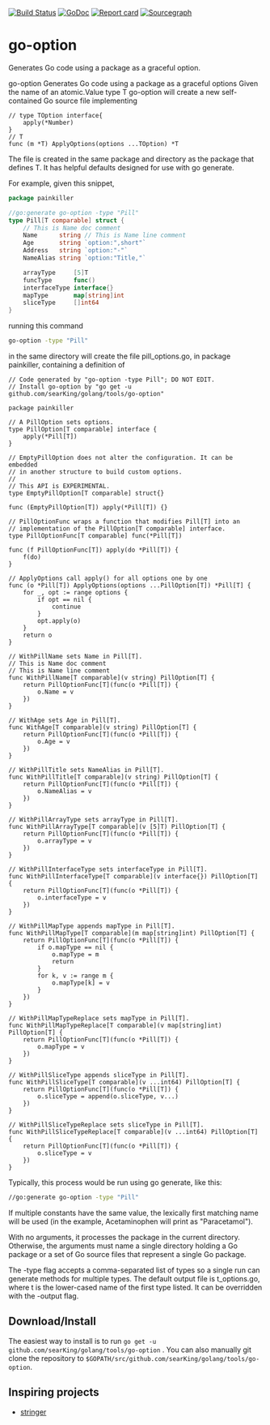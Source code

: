 [![Build Status](https://travis-ci.org/searKing/travis-ci.svg?branch=go-option)](https://travis-ci.org/searKing/travis-ci)
[![GoDoc](https://godoc.org/github.com/searKing/golang/tools/go-option?status.svg)](https://godoc.org/github.com/searKing/golang/tools/go-option)
[![Report card](https://goreportcard.com/badge/github.com/searKing/golang/tools/go-option)](https://goreportcard.com/report/github.com/searKing/golang/tools/go-option)
[![Sourcegraph](https://sourcegraph.com/github.com/searKing/golang/-/badge.svg)](https://sourcegraph.com/github.com/searKing/travis-ci@go-option?badge)

# go-option

Generates Go code using a package as a graceful option.

go-option Generates Go code using a package as a graceful options Given the name of an atomic.Value type T go-option
will create a new self-contained Go source file implementing

```
// type TOption interface{
	apply(*Number)
}
// T
func (m *T) ApplyOptions(options ...TOption) *T
```

The file is created in the same package and directory as the package that defines T. It has helpful defaults designed
for use with go generate.

For example, given this snippet,

```go
package painkiller

//go:generate go-option -type "Pill"
type Pill[T comparable] struct {
	// This is Name doc comment
	Name      string // This is Name line comment
	Age       string `option:",short"`
	Address   string `option:"-"`
	NameAlias string `option:"Title,"`

	arrayType     [5]T
	funcType      func()
	interfaceType interface{}
	mapType       map[string]int
	sliceType     []int64
}

```

running this command

```bash
go-option -type "Pill"
```

in the same directory will create the file pill_options.go, in package painkiller, containing a definition of

```
// Code generated by "go-option -type Pill"; DO NOT EDIT.
// Install go-option by "go get -u github.com/searKing/golang/tools/go-option"

package painkiller

// A PillOption sets options.
type PillOption[T comparable] interface {
	apply(*Pill[T])
}

// EmptyPillOption does not alter the configuration. It can be embedded
// in another structure to build custom options.
//
// This API is EXPERIMENTAL.
type EmptyPillOption[T comparable] struct{}

func (EmptyPillOption[T]) apply(*Pill[T]) {}

// PillOptionFunc wraps a function that modifies Pill[T] into an
// implementation of the PillOption[T comparable] interface.
type PillOptionFunc[T comparable] func(*Pill[T])

func (f PillOptionFunc[T]) apply(do *Pill[T]) {
	f(do)
}

// ApplyOptions call apply() for all options one by one
func (o *Pill[T]) ApplyOptions(options ...PillOption[T]) *Pill[T] {
	for _, opt := range options {
		if opt == nil {
			continue
		}
		opt.apply(o)
	}
	return o
}

// WithPillName sets Name in Pill[T].
// This is Name doc comment
// This is Name line comment
func WithPillName[T comparable](v string) PillOption[T] {
	return PillOptionFunc[T](func(o *Pill[T]) {
		o.Name = v
	})
}

// WithAge sets Age in Pill[T].
func WithAge[T comparable](v string) PillOption[T] {
	return PillOptionFunc[T](func(o *Pill[T]) {
		o.Age = v
	})
}

// WithPillTitle sets NameAlias in Pill[T].
func WithPillTitle[T comparable](v string) PillOption[T] {
	return PillOptionFunc[T](func(o *Pill[T]) {
		o.NameAlias = v
	})
}

// WithPillArrayType sets arrayType in Pill[T].
func WithPillArrayType[T comparable](v [5]T) PillOption[T] {
	return PillOptionFunc[T](func(o *Pill[T]) {
		o.arrayType = v
	})
}

// WithPillInterfaceType sets interfaceType in Pill[T].
func WithPillInterfaceType[T comparable](v interface{}) PillOption[T] {
	return PillOptionFunc[T](func(o *Pill[T]) {
		o.interfaceType = v
	})
}

// WithPillMapType appends mapType in Pill[T].
func WithPillMapType[T comparable](m map[string]int) PillOption[T] {
	return PillOptionFunc[T](func(o *Pill[T]) {
		if o.mapType == nil {
			o.mapType = m
			return
		}
		for k, v := range m {
			o.mapType[k] = v
		}
	})
}

// WithPillMapTypeReplace sets mapType in Pill[T].
func WithPillMapTypeReplace[T comparable](v map[string]int) PillOption[T] {
	return PillOptionFunc[T](func(o *Pill[T]) {
		o.mapType = v
	})
}

// WithPillSliceType appends sliceType in Pill[T].
func WithPillSliceType[T comparable](v ...int64) PillOption[T] {
	return PillOptionFunc[T](func(o *Pill[T]) {
		o.sliceType = append(o.sliceType, v...)
	})
}

// WithPillSliceTypeReplace sets sliceType in Pill[T].
func WithPillSliceTypeReplace[T comparable](v ...int64) PillOption[T] {
	return PillOptionFunc[T](func(o *Pill[T]) {
		o.sliceType = v
	})
}
```

Typically, this process would be run using go generate, like this:

```bash
//go:generate go-option -type "Pill"
```

If multiple constants have the same value, the lexically first matching name will be used (in the example, Acetaminophen
will print as "Paracetamol").

With no arguments, it processes the package in the current directory. Otherwise, the arguments must name a single
directory holding a Go package or a set of Go source files that represent a single Go package.

The -type flag accepts a comma-separated list of types so a single run can generate methods for multiple types. The
default output file is t_options.go, where t is the lower-cased name of the first type listed. It can be overridden with
the -output flag.

## Download/Install

The easiest way to install is to run `go get -u github.com/searKing/golang/tools/go-option`
. You can also manually git clone the repository to `$GOPATH/src/github.com/searKing/golang/tools/go-option`.

## Inspiring projects

* [stringer](https://godoc.org/golang.org/x/tools/cmd/stringer)
